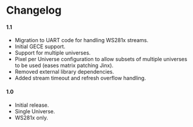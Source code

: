 
Changelog
=========
#### 1.1
- Migration to UART code for handling WS281x streams.
- Initial GECE support.
- Support for multiple universes.
- Pixel per Universe configuration to allow subsets of multiple universes to be used (eases matrix patching Jinx).
- Removed external library dependencies.
- Added stream timeout and refresh overflow handling.

#### 1.0
- Initial release.
- Single Universe.
- WS281x only.